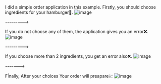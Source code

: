 I did a simple order application in this example. Firstly, you should choose ingredients for your hamburger🍔. 
![image](https://user-images.githubusercontent.com/91613858/209976091-fbc17238-86a7-42a1-a175-99f772c6d52c.png)


--------->


If you do not choose any of them, the application gives you an error❌.
![image](https://user-images.githubusercontent.com/91613858/209976148-f4d392a8-14a3-4667-9276-ae01a164a8d6.png)


--------->


If you choose more than 2 ingredients, you get an error also❌. 
![image](https://user-images.githubusercontent.com/91613858/209976433-1da4463e-8468-4528-be21-bab059709446.png)


------->


Fİnally, After your choices Your order will preapare💹 
![image](https://user-images.githubusercontent.com/91613858/209976806-b73bb09d-a2ed-4cbd-b6ff-af54c0c431b2.png)
